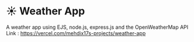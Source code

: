 # ☀️ Weather App
A weather app using EJS, node.js, express.js and the OpenWeatherMap API 
Link : https://vercel.com/mehdix17s-projects/weather-app
